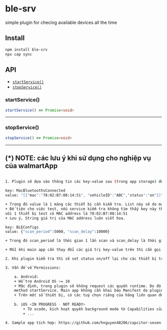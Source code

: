 # ble-srv

simple plugin for checing available devices all the time

## Install

```bash
npm install ble-srv
npx cap sync
```

## API

<docgen-index>

* [`startService()`](#startservice)
* [`stopService()`](#stopservice)

</docgen-index>

<docgen-api>
<!--Update the source file JSDoc comments and rerun docgen to update the docs below-->

### startService()

```typescript
startService() => Promise<void>
```

--------------------


### stopService()

```typescript
stopService() => Promise<void>
```

--------------------

</docgen-api>


## (*) NOTE: các lưu ý khi sử dụng cho nghiệp vụ của walmartApp

```sh

1. Plugin sẽ dựa vào thông tin các key-value sau (trong app storage) để hoạt động:

key: MacBluetoothsConnected
value: "[{"mac":"78:02:B7:08:14:51", "vehicleID":"ABC","status":"on"}]"

+ Trong đó value là 1 mảng các thiết bị cần kiểm tra. List này sẽ do main app set xuống sẵn. 
+ Để tiện cho việc test, nếu service kiểm tra không tìm thấy key này thì sẽ add 1 mảng default
với 1 thiết bị test có MAC address là 78:02:B7:08:14:51
+ Lưu ý, String giá trị của MAC address luôn viết hoa.

key: BLEConfigs
value: {"scan_period":5000, "scan_delay":10000}

+ Trong đó scan_period là thời gian 1 lần scan và scan_delay là thời gian giữa các lần scan.

+ Mỗi khi main app cần thay đổi các giá trị key-value trên thì cần gọi stopService trước. Sau khi update thì startService lại.

2. Khi plugin kiểm tra thì sẽ set status on/off lại cho các thiết bị trong list và cập nhật giá trị mới cho key MacBluetoothsConnected.

3. Vấn đề về Permissions:

    a. Android:
    + Hỗ trợ Android OS >= 10
    + Mặc định, trong plugin sẽ không request các quyền runtime. Do đó, main app cần bảo đảm có đủ quyền trước khi gọi
    method startService. Main app không cần khai báo Manifest do plugin đã đăng ký sẵn. Nếu plugin check không đủ quyền thì đồng nghĩa service bị cancel.
    + Trên một số thiêt bị, có các tuỳ chọn riêng của hãng liên quan đến việc hạn chế hoạt động của các app background. Ví dụ 'Pause App Activity If Unused'. Nên main app cần hướng dẫn người dùng disable tất cả các hạn chế này thủ công trong setting. 
    
    b. iOS <IN PROGRESS - NOT READY>
        + Từ xcode, kích hoạt quyền background mode từ Capabilities của main app. Chọn Uses Bluetooth LE accessories + Background fetch + Background processing
        + ...

4. Sample app tích hợp: https://github.com/hnguyen48206/capcitor-seven-zip-example-app/tree/bleserv (tham khảo cách sử dụng ở đây). Nhánh bleserv.

```